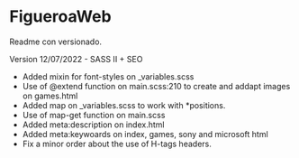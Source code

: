 # FigueroaWeb
Readme con versionado.

Version 12/07/2022 - SASS II + SEO
- Added mixin for font-styles on _variables.scss
- Use of @extend function on main.scss:210 to create and addapt images on games.html
- Added map on _variables.scss to work with *positions.
- Use of map-get function on main.scss
- Added meta:description on index.html
- Added meta:keywoards on index, games, sony and microsoft html
- Fix a minor order about the use of H-tags headers.